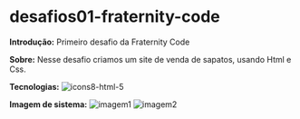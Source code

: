 # desafios01-fraternity-code
**Introdução:**
  Primeiro desafio da Fraternity Code

**Sobre:**
  Nesse desafio criamos um site de venda de sapatos, usando Html e Css.
  
**Tecnologias:**
![icons8-html-5](https://user-images.githubusercontent.com/87401472/192868794-eaa3b544-a2a3-45fb-894f-3428994363fe.svg)

 
 **Imagem de sistema:**
 ![imagem1](https://user-images.githubusercontent.com/87401472/192867995-131293bc-b3e0-4430-b7db-fad9b455a86b.PNG)
![imagem2](https://user-images.githubusercontent.com/87401472/192868006-a24a0aec-7c89-4319-a56f-e6811d10343a.PNG)
